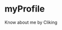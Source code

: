 # myProfile
Know about me by Cliking <a href="https://umarovsafarbek.github.io/myProfile/index.html">
